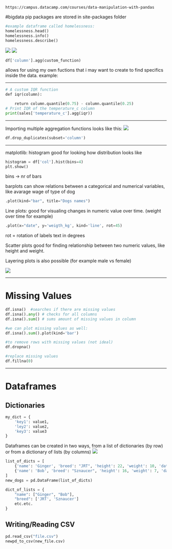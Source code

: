 	https://campus.datacamp.com/courses/data-manipulation-with-pandas
#bigdata 
pip packages are stored in site-packages folder
```python
#example dataframe called homelessness:
homelessness.head()
homelessness.info()
homelessness.describe()
```

![](../Pasted%20image%2020230930195723.png)
![](../Pasted%20image%2020230930195731.png)
```python
df['column'].agg(custom_function)
```
allows for using my own fuctions that i may want to create to find specifics inside the data. example:
*********************
```python
# A custom IQR function
def iqr(column):

    return column.quantile(0.75) - column.quantile(0.25)
# Print IQR of the temperature_c column
print(sales['temperature_c'].agg(iqr))
```

***********************
Importing multiple aggregation functions looks like this:
![](../Pasted%20image%2020230930195750.png)
```python
df.drop_duplicates(subset='column')
```

-----------------------------
matplotlib:
histogram good for looking how distribution looks like
```python
histogram = df['col'].hist(bins=4)
plt.show()
```

bins -> nr of bars

barplots can show relations between a categorical and numerical variables, like avarage wage of type of dog
```python
.plot(kind="bar", title="Dogs names")
```


Line plots:
good for visualing changes in numeric value over time. (weight over time for example)
```python
.plot(x="date", y='weigth_kg', kind='line', rot=45)
```
rot = rotation of labels text in degrees

Scatter plots good for finding relationship between two numeric values, like height and weight.

Layering plots is also possible (for example male vs female)

![](../Pasted%20image%2020230930195804.png)

--------------

# Missing Values

```python
df.isna()  #searches if there are missing values
df.isna().any() # checks for all columns
df.isna().sum() # sums amount of missing values in column

#we can plot missing values as well:
df.isna().sum().plot(kind='bar')

#to remove rows with missing values (not ideal) 
df.dropna()

#replace missing values 
df.fillna(0)

```


------------------------------
# Dataframes

## Dictionaries

```python
my_dict = {
	'key1': value1,
	'ley2': value2,
	'key3': value3
}
```


Dataframes can be created in two ways, from a list of dictionaries (by row) or from a dictionary of lists (by columns)
![](../Pasted%20image%2020230930195813.png)

```python
list_of_dicts = [
	{'name': 'Ginger', 'breed': "JRT", 'height': 22, 'weight': 10, 'date_of_birth': '2019-03-14'}
	{'name': 'Bob', 'breed': "Sznaucer", 'height': 16, 'weight': 7, 'date_of_birth': '2015-08-14'}
]
new_dogs = pd.DataFrame(list_of_dicts)

dict_of_lists = {
	"name": ["Ginger", "Bob"],
	"breed": ['JRT', 'Sznaucer']
	etc.etc.
}
```


## Writing/Reading CSV

```python
pd.read_csv("file.csv")
newpd_to_csv(new_file.csv)
```
